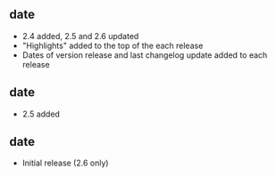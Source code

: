 ## date

* 2.4 added, 2.5 and 2.6 updated
* "Highlights" added to the top of the each release
* Dates of version release and last changelog update added to each release

## date

* 2.5 added

## date

* Initial release (2.6 only)